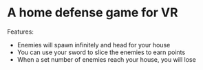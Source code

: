# A home defense game for VR
Features:
- Enemies will spawn infinitely and head for your house
- You can use your sword to slice the enemies to earn points
- When a set number of enemies reach your house, you will lose

 
